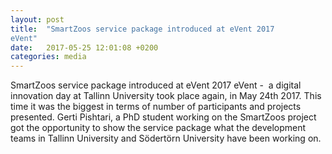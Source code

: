 ```yaml
---
layout: post
title:  "SmartZoos service package introduced at eVent 2017
eVent"
date:   2017-05-25 12:01:08 +0200
categories: media
---
```

SmartZoos service package introduced at eVent 2017
eVent -  a digital innovation day at Tallinn University took place again, in May 24th 2017. This time it was the biggest in terms of number of participants and projects presented. Gerti Pishtari, a PhD student working on the SmartZoos project got the opportunity to show the service package what the development teams in Tallinn University and Södertörn University have been working on.